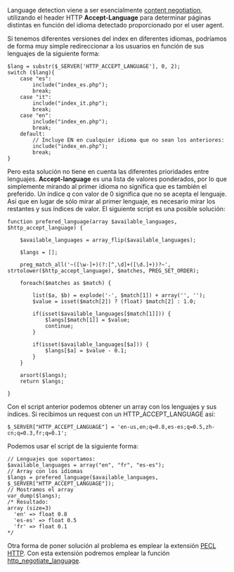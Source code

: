 Language detection viene a ser esencialmente [content negotiation](http://diego.com.es/content-negotiation-en-http), utilizando el header HTTP **Accept-Language** para determinar páginas distintas en función del idioma detectado proporcionado por el user agent.

Si tenemos diferentes versiones del index en diferentes idiomas, podríamos de forma muy simple redireccionar a los usuarios en función de sus lenguajes de la siguiente forma:

```
$lang = substr($_SERVER['HTTP_ACCEPT_LANGUAGE'], 0, 2);
switch ($lang){
    case "es":
        include("index_es.php");
        break;
    case "it":
        include("index_it.php");
        break;
    case "en":
        include("index_en.php");
        break;
    default:
        // Incluye EN en cualquier idioma que no sean los anteriores:
        include("index_en.php");
        break;
}
```

Pero esta solución no tiene en cuenta las diferentes prioridades entre lenguajes. **Accept-language** es una lista de valores ponderados, por lo que simplemente mirando al primer idioma no significa que es también el preferido. Un índice _q_ con valor de 0 significa que no se acepta el lenguaje. Así que en lugar de sólo mirar al primer lenguaje, es necesario mirar los restantes y sus índices de valor. El siguiente script es una posible solución:

```
function prefered_language(array $available_languages, $http_accept_language) {

    $available_languages = array_flip($available_languages);

    $langs = [];

    preg_match_all('~([\w-]+)(?:[^,\d]+([\d.]+))?~', strtolower($http_accept_language), $matches, PREG_SET_ORDER);

    foreach($matches as $match) {

        list($a, $b) = explode('-', $match[1]) + array('', '');
        $value = isset($match[2]) ? (float) $match[2] : 1.0;

        if(isset($available_languages[$match[1]])) {
            $langs[$match[1]] = $value;
            continue;
        }

        if(isset($available_languages[$a])) {
            $langs[$a] = $value - 0.1;
        }
    }

    arsort($langs);
    return $langs;

}
```

Con el script anterior podemos obtener un array con los lenguajes y sus índices. Si recibimos un request con un HTTP_ACCEPT_LANGUAGE así:

```
$_SERVER["HTTP_ACCEPT_LANGUAGE"] = 'en-us,en;q=0.8,es-es;q=0.5,zh-cn;q=0.3,fr;q=0.1';
```

Podemos usar el script de la siguiente forma:

```
// Lenguajes que soportamos:
$available_languages = array("en", "fr", "es-es");
// Array con los idiomas
$langs = prefered_language($available_languages, $_SERVER["HTTP_ACCEPT_LANGUAGE"]);
// Mostramos el array
var_dump($langs);
/* Resultado:
array (size=3)
  'en' => float 0.8
  'es-es' => float 0.5
  'fr' => float 0.1
*/
```

Otra forma de poner solución al problema es emplear la extensión [PECL HTTP](https://pecl.php.net/package/pecl_http). Con esta extensión podremos emplear la función [http_negotiate_language](http://www.php.net/manual/en/function.http-negotiate-language.php).